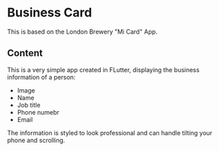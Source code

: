 # Business Card
This is based on the London Brewery "Mi Card" App.

## Content
This is a very simple app created in FLutter, displaying the business information of a person:
- Image
- Name
- Job title
- Phone numebr
- Email

The information is styled to look professional and can handle tilting your phone and scrolling.
